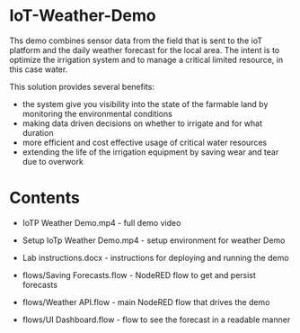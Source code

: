# IoT-Weather-Demo
Ths demo combines sensor data from the field that is sent to the ioT platform and the daily weather forecast for the local area.  The intent is to optimize the irrigation system and to manage a critical limited resource, in this case water.  

This solution provides several benefits:
  * the system give you visibility into the state of the farmable land by monitoring the environmental conditions
  * making data driven decisions on whether to irrigate and for what duration
  * more efficient and cost effective usage of critical water resources 
  * extending the life of the irrigation equipment by saving wear and tear due to overwork


# Contents

* IoTP Weather Demo.mp4 - full demo video

* Setup IoTp Weather Demo.mp4 - setup environment for weather Demo

* Lab instructions.docx - instructions for deploying and running the demo

* flows/Saving Forecasts.flow - NodeRED flow to get and persist forecasts

* flows/Weather API.flow - main NodeRED flow that drives the demo

* flows/UI Dashboard.flow - flow to see the forecast in a readable manner
